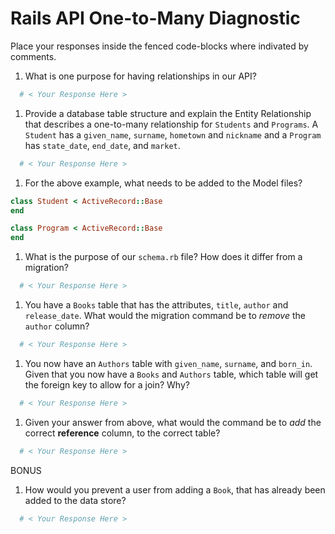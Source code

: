 # Rails API One-to-Many Diagnostic

Place your responses inside the fenced code-blocks where indivated by comments.

1.  What is one purpose for having relationships in our API?

```sh
  # < Your Response Here >
```

1.  Provide a database table structure and explain the Entity Relationship
that describes a one-to-many relationship for `Students` and `Programs`.
A `Student` has a `given_name`, `surname`, `hometown` and `nickname` and a
`Program` has `state_date`, `end_date`, and `market`.

```sh
  # < Your Response Here >
```

1.  For the above example, what needs to be added to the Model files?

```rb
class Student < ActiveRecord::Base
end
```

```rb
class Program < ActiveRecord::Base
end
```

1.  What is the purpose of our `schema.rb` file? How does it differ from a migration?

```sh
  # < Your Response Here >
```

1.  You have a `Books` table that has the attributes, `title`, `author` and
`release_date`. What would the migration command be to _remove_ the `author`
column?

```sh
  # < Your Response Here >
```

1.  You now have an `Authors` table with `given_name`, `surname`, and `born_in`.
Given that you now have a `Books` and `Authors` table, which table will get the
foreign key to allow for a join? Why?

```sh
  # < Your Response Here >
```

1.  Given your answer from above, what would the command be to _add_ the correct **reference** column, to the correct table?

```sh
  # < Your Response Here >
```

BONUS

1.  How would you prevent a user from adding a `Book`, that has already been added
to the data store?

```sh
  # < Your Response Here >
```
